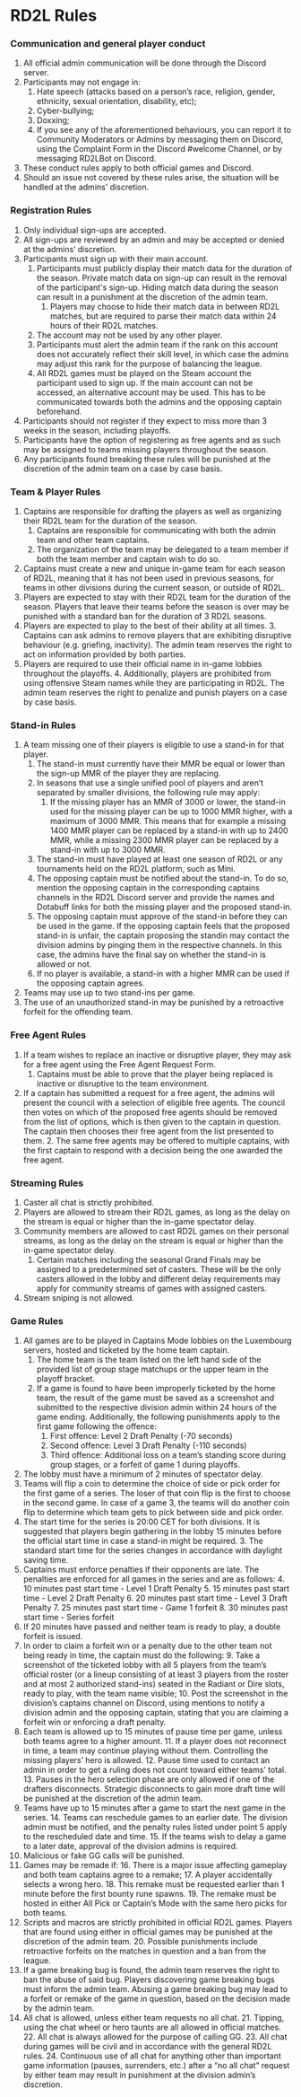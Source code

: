 # RD2L Rules 

### Communication and general player conduct

1. All official admin communication will be done through the Discord server.
2. Participants may not engage in:  
	1. Hate speech (attacks based on a person’s race, religion, gender, ethnicity, sexual orientation, disability, etc); 
	2. Cyber-bullying;
	3. Doxxing;
  	4. If you see any of the aforementioned behaviours, you can report it to Community Moderators or Admins by messaging them on Discord, using the Complaint Form in the Discord #welcome Channel, or by messaging RD2LBot on Discord.  
3. These conduct rules apply to both official games and Discord.
4. Should an issue not covered by these rules arise, the situation will be handled at the admins' discretion.

### Registration Rules



1. Only individual sign-ups are accepted.
2. All sign-ups are reviewed by an admin and may be accepted or denied at the admins’ discretion.
3. Participants must sign up with their main account.
    1. Participants must publicly display their match data for the duration of the season. Private match data on sign-up can result in the removal of the participant's sign-up. Hiding match data during the season can result in a punishment at the discretion of the admin team.
        1. Players may choose to hide their match data in between RD2L matches, but are required to parse their match data within 24 hours of their RD2L matches.
    2. The account may not be used by any other player.
    3. Participants must alert the admin team if the rank on this account does not accurately reflect their skill level, in which case the admins may adjust this rank for the purpose of balancing the league.
    4. All RD2L games must be played on the Steam account the participant used to sign up. If the main account can not be accessed, an alternative account may be used. This has to be communicated towards both the admins and the opposing captain beforehand.
4. Participants should not register if they expect to miss more than 3 weeks in the season, including playoffs.
5. Participants have the option of registering as free agents and as such may be assigned to teams missing players throughout the season.
6. Any participants found breaking these rules will be punished at the discretion of the admin team on a case by case basis.

### Team & Player Rules



1. Captains are responsible for drafting the players as well as organizing their RD2L team for the duration of the season.
    1. Captains are responsible for communicating with both the admin team and other team captains.
    2. The organization of the team may be delegated to a team member if both the team member and captain wish to do so.
2. Captains must create a new and unique in-game team for each season of RD2L, meaning that it has not been used in previous seasons, for teams in other divisions during the current season, or outside of RD2L.
3. Players are expected to stay with their RD2L team for the duration of the season. Players that leave their teams before the season is over may be punished with a standard ban for the duration of 3 RD2L seasons.
4. Players are expected to play to the best of their ability at all times.
    3. Captains can ask admins to remove players that are exhibiting disruptive behaviour (e.g. griefing, inactivity). The admin team reserves the right to act on information provided by both parties.
5. Players are required to use their official name in in-game lobbies throughout the playoffs.
    4. Additionally, players are prohibited from using offensive Steam names while they are participating in RD2L. The admin team reserves the right to penalize and punish players on a case by case basis.

### Stand-in Rules



1. A team missing one of their players is eligible to use a stand-in for that player.
    1. The stand-in must currently have their MMR be equal or lower than the sign-up MMR of the player they are replacing.
    2. In seasons that use a single unified pool of players and aren’t separated by smaller divisions, the following rule may apply:
        1. If the missing player has an MMR of 3000 or lower, the stand-in used for the missing player can be up to 1000 MMR higher, with a maximum of 3000 MMR. This means that for example a missing 1400 MMR player can be replaced by a stand-in with up to 2400 MMR, while a missing 2300 MMR player can be replaced by a stand-in with up to 3000 MMR.
    3. The stand-in must have played at least one season of RD2L or any tournaments held on the RD2L platform, such as Mini.
    4. The opposing captain must be notified about the stand-in. To do so, mention the opposing captain in the corresponding captains channels in the RD2L Discord server and provide the names and Dotabuff links for both the missing player and the proposed stand-in.
    5. The opposing captain must approve of the stand-in before they can be used in the game. If the opposing captain feels that the proposed stand-in is unfair, the captain proposing the standin may contact the division admins by pinging them in the respective channels. In this case, the admins have the final say on whether the stand-in is allowed or not.
    6. If no player is available, a stand-in with a higher MMR can be used if the opposing captain agrees.
2. Teams may use up to two stand-ins per game.
3. The use of an unauthorized stand-in may be punished by a retroactive forfeit for the offending team.

### Free Agent Rules



1. If a team wishes to replace an inactive or disruptive player, they may ask for a free agent using the Free Agent Request Form.
    1. Captains must be able to prove that the player being replaced is inactive or disruptive to the team environment.
2. If a captain has submitted a request for a free agent, the admins will present the council with a selection of eligible free agents. The council then votes on which of the proposed free agents should be removed from the list of options, which is then given to the captain in question. The captain then chooses their free agent from the list presented to them.
    2. The same free agents may be offered to multiple captains, with the first captain to respond with a decision being the one awarded the free agent.

### Streaming Rules



1. Caster all chat is strictly prohibited.
2. Players are allowed to stream their RD2L games, as long as the delay on the stream is equal or higher than the in-game spectator delay.
3. Community members are allowed to cast RD2L games on their personal streams, as long as the delay on the stream is equal or higher than the in-game spectator delay.
    1. Certain matches including the seasonal Grand Finals may be assigned to a predetermined set of casters. These will be the only casters allowed in the lobby and different delay requirements may apply for community streams of games with assigned casters.
4. Stream sniping is not allowed.

### Game Rules



1. All games are to be played in Captains Mode lobbies on the Luxembourg servers, hosted and ticketed by the home team captain.
    1. The home team is the team listed on the left hand side of the provided list of group stage matchups or the upper team in the playoff bracket.
    2. If a game is found to have been improperly ticketed by the home team, the result of the game must be saved as a screenshot and submitted to the respective division admin within 24 hours of the game ending. Additionally, the following punishments apply to the first game following the offence:
        1. First offence: Level 2 Draft Penalty (-70 seconds)
        2. Second offence: Level 3 Draft Penalty (-110 seconds)
        3. Third offence: Additional loss on a team’s standing score during group stages, or a forfeit of game 1 during playoffs.
2. The lobby must have a minimum of 2 minutes of spectator delay.
3. Teams will flip a coin to determine the choice of side or pick order for the first game of a series. The loser of that coin flip is the first to choose in the second game. In case of a game 3, the teams will do another coin flip to determine which team gets to pick between side and pick order.
4. The start time for the series is 20:00 CET for both divisions. It is suggested that players begin gathering in the lobby 15 minutes before the official start time in case a stand-in might be required.
    3. The standard start time for the series changes in accordance with daylight saving time.
5. Captains must enforce penalties if their opponents are late. The penalties are enforced for all games in the series and are as follows:
    4. 10 minutes past start time - Level 1 Draft Penalty
    5. 15 minutes past start time - Level 2 Draft Penalty
    6. 20 minutes past start time - Level 3 Draft Penalty
    7. 25 minutes past start time - Game 1 forfeit
    8. 30 minutes past start time - Series forfeit
6. If 20 minutes have passed and neither team is ready to play, a double forfeit is issued.
7. In order to claim a forfeit win or a penalty due to the other team not being ready in time, the captain must do the following:
    9. Take a screenshot of the ticketed lobby with all 5 players from the team’s official roster (or a lineup consisting of at least 3 players from the roster and at most 2 authorized stand-ins) seated in the Radiant or Dire slots, ready to play, with the team name visible;
    10. Post the screenshot in the division’s captains channel on Discord, using mentions to notify a division admin and the opposing captain, stating that you are claiming a forfeit win or enforcing a draft penalty.
8. Each team is allowed up to 15 minutes of pause time per game, unless both teams agree to a higher amount.
    11. If a player does not reconnect in time, a team may continue playing without them. Controlling the missing players’ hero is allowed.
    12. Pause time used to contact an admin in order to get a ruling does not count toward either teams’ total.
    13. Pauses in the hero selection phase are only allowed if one of the drafters disconnects. Strategic disconnects to gain more draft time will be punished at the discretion of the admin team.
9. Teams have up to 15 minutes after a game to start the next game in the series.
    14. Teams can reschedule games to an earlier date. The division admin must be notified, and the penalty rules listed under point 5 apply to the rescheduled date and time.
    15. If the teams wish to delay a game to a later date, approval of the division admins is required.
10. Malicious or fake GG calls will be punished.
11. Games may be remade if:
    16. There is a major issue affecting gameplay and both team captains agree to a remake;
    17. A player accidentally selects a wrong hero.
    18. This remake must be requested earlier than 1 minute before the first bounty rune spawns.
    19. The remake must be hosted in either All Pick or Captain’s Mode with the same hero picks for both teams.
12. Scripts and macros are strictly prohibited in official RD2L games. Players that are found using either in official games may be punished at the discretion of the admin team.
    20. Possible punishments include retroactive forfeits on the matches in question and a ban from the league.
13. If a game breaking bug is found, the admin team reserves the right to ban the abuse of said bug. Players discovering game breaking bugs must inform the admin team. Abusing a game breaking bug may lead to a forfeit or remake of the game in question, based on the decision made by the admin team.
14. All chat is allowed, unless either team requests no all chat.
    21. Tipping, using the chat wheel or hero taunts are all allowed in official matches.
    22. All chat is always allowed for the purpose of calling GG.
    23. All chat during games will be civil and in accordance with the general RD2L rules.
    24. Continuous use of all chat for anything other than important game information (pauses, surrenders, etc.) after a “no all chat” request by either team may result in punishment at the division admin’s discretion.
